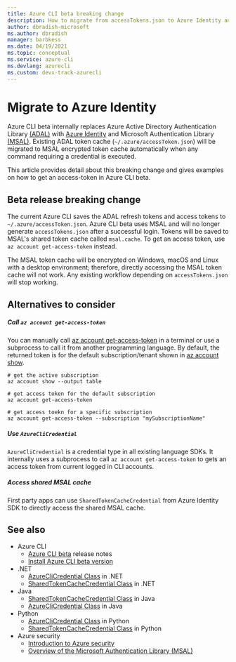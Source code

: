 ```yaml
---
title: Azure CLI beta breaking change
description: How to migrate from accessTokens.json to Azure Identity and MSAL
author: dbradish-microsoft
ms.author: dbradish
manager: barbkess
ms.date: 04/19/2021 
ms.topic: conceptual
ms.service: azure-cli
ms.devlang: azurecli
ms.custom: devx-track-azurecli
---
```

# Migrate to Azure Identity

Azure CLI beta internally replaces Azure Active Directory Authentication Library [(ADAL)](https://github.com/AzureAD/azure-activedirectory-library-for-python) with [Azure Identity](https://github.com/Azure/azure-sdk-for-python/tree/master/sdk/identity/azure-identity) and Microsoft Authentication Library [(MSAL)](https://github.com/AzureAD/microsoft-authentication-library-for-python). Existing ADAL token cache (`~/.azure/accessToken.json`) will be migrated to MSAL encrypted token cache automatically when any command requiring a credential is executed.

This article provides detail about this breaking change and gives examples on how to get an access-token in Azure CLI beta.

## Beta release breaking change

The current Azure CLI saves the ADAL refresh tokens and access tokens to `~/.azure/accessToken.json`. Azure CLI beta uses MSAL and will no longer generate `accessTokens.json` after a successful login.  Tokens will be saved to MSAL's shared token cache called `msal.cache`.  To get an access token, use `az account get-access-token` instead. 

The MSAL token cache will be encrypted on Windows, macOS and Linux with a desktop environment; therefore, directly accessing the MSAL token cache will not work. Any existing workflow depending on `accessTokens.json` will stop working.

## Alternatives to consider

##### Call `az account get-access-token`

You can manually call [az account get-access-token](/cli/azure/account#az_account_get_access_token) in a terminal or use a subprocess to call it from another programming language. By default, the returned token is for the default subscription/tenant shown in [az account show](/cli/azure/account#az_account_show).

```azurecli
# get the active subscription
az account show --output table

# get access token for the default subscription
az account get-access-token

# get access toekn for a specific subscription
az account get-access-token --subscription "mySubscriptionName"
```

##### Use `AzureCliCredential`

`AzureCliCredential` is a credential type in all existing language SDKs. It internally uses a subprocess to call `az account get-access-token` to gets an access token from current logged in CLI accounts. 

##### Access shared MSAL cache

First party apps can use `SharedTokenCacheCredential` from Azure Identity SDK to directly access the shared MSAL cache.

## See also
* Azure CLI
  * [Azure CLI beta](/cli/azure/release-notes-azure-cli?toc=%2Fcli%2Fazure%2Ftoc.json&bc=%2Fcli%2Fazure%2Fbreadcrumb%2Ftoc.json&tabs=azure-cli-beta) release notes
  * [Install Azure CLI beta version](/cli/azure/install-azure-cli-beta)
* .NET
  * [AzureCliCredential Class](/dotnet/api/azure.identity.azureclicredential?view=azure-dotnet&preserve-view=true) in .NET
  * [SharedTokenCacheCredential Class](/dotnet/api/azure.identity.sharedtokencachecredential?view=azure-dotnet&preserve-view=true) in .NET
* Java
  * [SharedTokenCacheCredential Class](/java/api/com.azure.identity.sharedtokencachecredential?view=azure-java-stable&preserve-view=true) in Java
  * [AzureCliCredential Class](/java/api/com.azure.identity.azureclicredential?view=azure-java-stable&preserve-view=true) in Java
* Python
  * [AzureCliCredential Class](/python/api/azure-identity/azure.identity.azureclicredential?view=azure-python&preserve-view=true) in Python
  * [SharedTokenCacheCredential Class](/python/api/azure-identity/azure.identity.sharedtokencachecredential?view=azure-python&preserve-view=true) in Python
* Azure security
  * [Introduction to Azure security](/azure/security/fundamentals/overview)
  * [Overview of the Microsoft Authentication Library (MSAL)](/azure/active-directory/develop/msal-overview)
